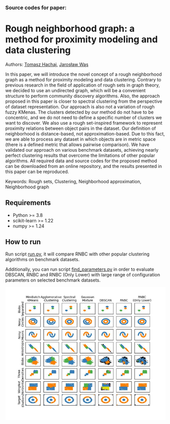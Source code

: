 ### Source codes for paper:

# Rough neighborhood graph: a method for proximity modeling and data clustering 

Authors: [Tomasz Hachaj](https://home.agh.edu.pl/~thachaj/),
[Jarosław Wąs](https://home.agh.edu.pl/~jarek/)

In this paper, we will introduce the novel concept of a rough neighborhood graph as a method for proximity modeling and data clustering. Contrary to previous research in the field of application of rough sets in graph theory, we decided to use an undirected graph, which will be a convenient structure to perform community discovery algorithms. Also, the approach proposed in this paper is closer to spectral clustering from the perspective of dataset representation. Our approach is also not a variation of rough fuzzy KMenas. The clusters detected by our method do not have to be concentric, and we do not need to define a specific number of clusters we want to discover. We also use a rough set-inspired framework to represent proximity relations between object pairs in the dataset. Our definition of neighborhood is distance-based, not approximation-based. Due to this fact, we are able to process any dataset in which objects are in metric space (there is a defined metric that allows pairwise comparison). We have validated our approach on various benchmark datasets, achieving nearly perfect clustering results that overcome the limitations of other popular algorithms. All required data and source codes for the proposed method can be downloaded from an online repository, and the results presented in this paper can be reproduced.


Keywords: Rough sets, Clustering, Neighborhood approximation, Neighborhood graph

## Requirements

- Python >= 3.8
- scikit-learn >= 1.22
- numpy >= 1.24

## How to run

Run script [run.py](run.py), it will compare RNBC 
with other popular clustering algorithms on benchmark datasets.

Additionally, you can run script [find_parameters.py](find_parameters.py) 
in order to evaluate DBSCAN, RNBC and RNBC (Only Lower) with large range 
of configuration parameters 
on selected benchmark datasets.

![res.jpeg](res.jpeg)